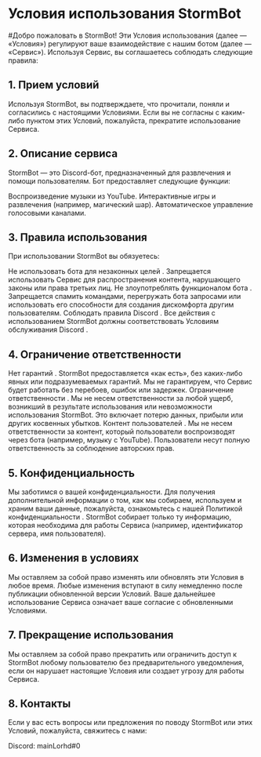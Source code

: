 # Условия использования StormBot
#Добро пожаловать в StormBot! Эти Условия использования (далее — «Условия») регулируют ваше взаимодействие с нашим ботом (далее — «Сервис»). Используя Сервис, вы соглашаетесь соблюдать следующие правила:

## 1. Прием условий
Используя StormBot, вы подтверждаете, что прочитали, поняли и согласились с настоящими Условиями. Если вы не согласны с каким-либо пунктом этих Условий, пожалуйста, прекратите использование Сервиса.

## 2. Описание сервиса
StormBot — это Discord-бот, предназначенный для развлечения и помощи пользователям. Бот предоставляет следующие функции:

Воспроизведение музыки из YouTube.
Интерактивные игры и развлечения (например, магический шар).
Автоматическое управление голосовыми каналами.
## 3. Правила использования
При использовании StormBot вы обязуетесь:

Не использовать бота для незаконных целей . Запрещается использовать Сервис для распространения контента, нарушающего законы или права третьих лиц.
Не злоупотреблять функционалом бота . Запрещается спамить командами, перегружать бота запросами или использовать его способности для создания дискомфорта другим пользователям.
Соблюдать правила Discord . Все действия с использованием StormBot должны соответствовать Условиям обслуживания Discord .
## 4. Ограничение ответственности
Нет гарантий . StormBot предоставляется «как есть», без каких-либо явных или подразумеваемых гарантий. Мы не гарантируем, что Сервис будет работать без перебоев, ошибок или задержек.
Ограничение ответственности . Мы не несем ответственности за любой ущерб, возникший в результате использования или невозможности использования StormBot. Это включает потерю данных, прибыли или других косвенных убытков.
Контент пользователей . Мы не несем ответственности за контент, который пользователи воспроизводят через бота (например, музыку с YouTube). Пользователи несут полную ответственность за соблюдение авторских прав.
## 5. Конфиденциальность
Мы заботимся о вашей конфиденциальности. Для получения дополнительной информации о том, как мы собираем, используем и храним ваши данные, пожалуйста, ознакомьтесь с нашей Политикой конфиденциальности . StormBot собирает только ту информацию, которая необходима для работы Сервиса (например, идентификатор сервера, имя пользователя).

## 6. Изменения в условиях
Мы оставляем за собой право изменять или обновлять эти Условия в любое время. Любые изменения вступают в силу немедленно после публикации обновленной версии Условий. Ваше дальнейшее использование Сервиса означает ваше согласие с обновленными Условиями.

## 7. Прекращение использования
Мы оставляем за собой право прекратить или ограничить доступ к StormBot любому пользователю без предварительного уведомления, если он нарушает настоящие Условия или создает угрозу для работы Сервиса.

## 8. Контакты
Если у вас есть вопросы или предложения по поводу StormBot или этих Условий, пожалуйста, свяжитесь с нами:

Discord: mainLorhd#0 
